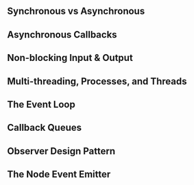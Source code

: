 ## Synchronous vs Asynchronous

## Asynchronous Callbacks

## Non-blocking Input & Output

## Multi-threading, Processes, and Threads

## The Event Loop

## Callback Queues

## Observer Design Pattern

## The Node Event Emitter